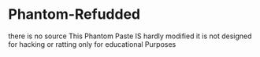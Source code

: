 # Phantom-Refudded
there is no source
This Phantom Paste IS hardly modified it is not designed for hacking or ratting only for educational Purposes
